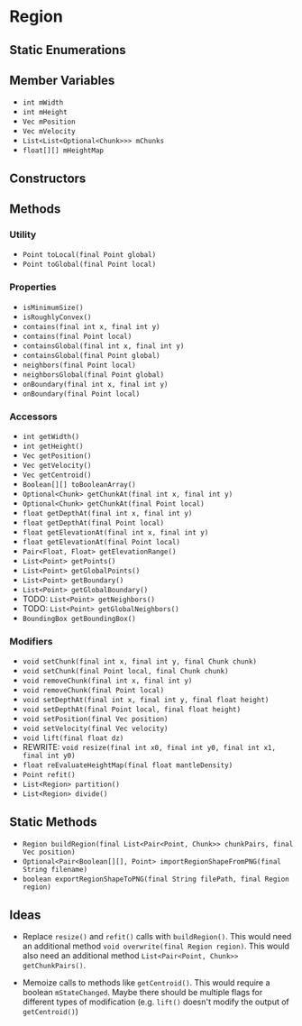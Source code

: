 
# Region

## Static Enumerations

## Member Variables

* `int mWidth`
* `int mHeight`
* `Vec mPosition`
* `Vec mVelocity`
* `List<List<Optional<Chunk>>> mChunks`
* `float[][] mHeightMap`

## Constructors



## Methods

### Utility

* `Point toLocal(final Point global)`
* `Point toGlobal(final Point local)`

### Properties

* `isMinimumSize()`
* `isRoughlyConvex()`
* `contains(final int x, final int y)`
* `contains(final Point local)`
* `containsGlobal(final int x, final int y)`
* `containsGlobal(final Point global)`
* `neighbors(final Point local)`
* `neighborsGlobal(final Point global)`
* `onBoundary(final int x, final int y)`
* `onBoundary(final Point local)`


### Accessors

* `int getWidth()`
* `int getHeight()`
* `Vec getPosition()`
* `Vec getVelocity()`
* `Vec getCentroid()`
* `Boolean[][] toBooleanArray()`
* `Optional<Chunk> getChunkAt(final int x, final int y)`
* `Optional<Chunk> getChunkAt(final Point local)`
* `float getDepthAt(final int x, final int y)`
* `float getDepthAt(final Point local)`
* `float getElevationAt(final int x, final int y)`
* `float getElevationAt(final Point local)`
* `Pair<Float, Float> getElevationRange()`
* `List<Point> getPoints()`
* `List<Point> getGlobalPoints()`
* `List<Point> getBoundary()`
* `List<Point> getGlobalBoundary()`
* TODO: `List<Point> getNeighbors()`
* TODO: `List<Point> getGlobalNeighbors()`
* `BoundingBox getBoundingBox()`

### Modifiers

* `void setChunk(final int x, final int y, final Chunk chunk)`
* `void setChunk(final Point local, final Chunk chunk)`
* `void removeChunk(final int x, final int y)`
* `void removeChunk(final Point local)`
* `void setDepthAt(final int x, final int y, final float height)`
* `void setDepthAt(final Point local, final float height)`
* `void setPosition(final Vec position)`
* `void setVelocity(final Vec velocity)`
* `void lift(final float dz)`
* REWRITE: `void resize(final int x0, final int y0, final int x1, final int y0)`
* `float reEvaluateHeightMap(final float mantleDensity)`
* `Point refit()`
* `List<Region> partition()`
* `List<Region> divide()`


## Static Methods

* `Region buildRegion(final List<Pair<Point, Chunk>> chunkPairs, final Vec position)`
* `Optional<Pair<Boolean[][], Point> importRegionShapeFromPNG(final String filename)`
* `boolean exportRegionShapeToPNG(final String filePath, final Region region)`



## Ideas

* Replace `resize()` and `refit()` calls with `buildRegion()`. This would need an additional method `void overwrite(final Region region)`. This would also need an additional method `List<Pair<Point, Chunk>> getChunkPairs()`.

* Memoize calls to methods like `getCentroid()`. This would require a boolean `mStateChanged`. Maybe there should be multiple flags for different types of modification (e.g. `lift()` doesn't modify the output of `getCentroid()`)